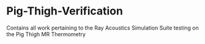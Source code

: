 # Pig-Thigh-Verification
Contains all work pertaining to the Ray Acoustics Simulation Suite testing on the Pig Thigh MR Thermometry
